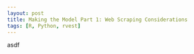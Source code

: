 ```yaml
---
layout: post
title: Making the Model Part 1: Web Scraping Considerations 
tags: [R, Python, rvest]
---
```


asdf

